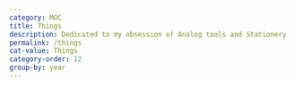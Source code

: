 ```yaml
---
category: MOC
title: Things
description: Dedicated to my obsession of Analog tools and Stationery
permalink: /things
cat-value: Things
category-order: 12
group-by: year
---
```

